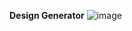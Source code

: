 **Design Generator**
![image](https://github.com/AdityaJoglekar/Generative_Design_and_Manufacturing/assets/92458082/6b4a2e5f-ed33-449a-885a-9fff659f2e1f)

